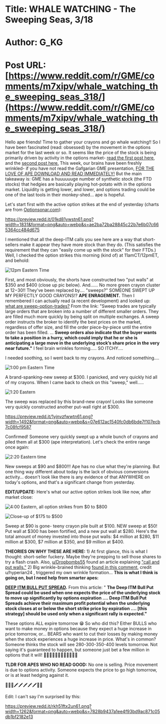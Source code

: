 # Title: WHALE WATCHING - The Sweeping Seas, 3/18
# Author: G_KG
# Post URL: [https://www.reddit.com/r/GME/comments/m7xipv/whale_watching_the_sweeping_seas_318/](https://www.reddit.com/r/GME/comments/m7xipv/whale_watching_the_sweeping_seas_318/)


Hello ape friends!  Time to gather your crayons and go whale watching!!  So I have been fascinated (read: obsessed) by the movement in the options market for the last week or so.    It seems like the price of the stock is being primarily driven by activity in the options market- [read the first post here](https://www.reddit.com/r/GME/comments/m6ivjc/whale_watching_conversions_with_crayons/?utm_source=share&utm_medium=web2x&context=3), and the [second post here.](https://www.reddit.com/r/GME/comments/m7c0lv/whale_watching_conversions_with_crayons_316/?utm_source=share&utm_medium=web2x&context=3)  This week, our brains have been freshly wrinkled- if you have not read the Gafgarian GME presentation, [FOR THE LOVE OF APE DOWNLOAD AND READ IMMEDIATELY!](https://drive.google.com/file/d/1VL3zAmTPjptr-vevx6PtQzYGZVKNDUZZ/view)  But the main takeaway is: GME has a huuuuuuge number of synthetic stock (the FTD stocks) that hedgies are basically playing hot-potato with in the options market.  Liquidity is getting lower, and lower, and options trading could be one of the last tools in their monkey-shed... ape is hopeful.

Let's start first with the active option strikes at the end of yesterday (charts are from [Optionsonar.com](https://www.optionsonar.com/unusual-option-activity/gme)):

https://preview.redd.it/01kd81ywstn61.png?width=1831&format=png&auto=webp&s=ae2ba72ba28845c22b7e6b07c665364cc484d675

I mentioned that all the deep-ITM calls you see here are a way that short-sellers make it appear they have more stock than they do.  (This satisfies the requirement that they can "easily come up with the stock" for their FTDs.)  Well, I checked the option strikes this morning (kind of) at 11amCT/12pmET, and behold:

![12pm Eastern Time](https://preview.redd.it/v2jrjmiittn61.png?width=1833&format=png&auto=webp&s=ee981469cdaa6bbf56ed7b7f05ed81d862e87c10)

First, and most obviously, the shorts have constructed two "put walls" at $350 and $400 (close up pic below).  And...... No more green crayon cluster at $12-$30!!  They've been replaced by.... "sweeps?"  SOMEONE SWEPT UP MY PERFECTLY GOOD CRAYONS!? **APE ENRAGEMENT.**  Then I remembered I can actually read (a recent development) and looked up: [what are sweep-option-trades?](https://help.optionsonar.com/article/14-what-are-sweep-option-trades)  From the link: "Sweep trades are typically large orders that are broken into a number of different smaller orders. They are filled much more quickly by being split on multiple exchanges. A sweep order instructs the broker to identify the best prices on the market, regardless of offer size, and fill the order piece-by-piece until the entire order has been filled. ...  **Sweep orders also indicate that the buyer wants to take a position in a hurry, which could imply that he or she is anticipating a large move in the underlying stock’s share price in the very near future."**  I feel brain wrinkles forming.....   SO ITCHY....

I needed soothing, so I went back to my crayons.  And noticed something....

![1:00 pm Eastern Time](https://preview.redd.it/5zpqnoxfvtn61.png?width=1823&format=png&auto=webp&s=43f62aae0deb87c5448b0b1f15a60c7ed5afb307)

A brand-spanking-new sweep at $300.  I panicked, and very quickly hid all of my crayons.  When I came back to check on this "sweep," well.....

![1:20 Eastern](https://preview.redd.it/mb1xdry8ztn61.png?width=1823&format=png&auto=webp&s=3efa28121365c7ca17f4732d77412b97ba5bd9a6)

The sweep was replaced by this brand-new crayon!  Looks like someone very quickly constructed another put-wall right at $300.

https://preview.redd.it/1yjnvzfwwtn61.png?width=1492&format=png&auto=webp&s=07e612ac1540fc0db6bde7f107ecb7c08fcf9587

Confirmed!  Someone very quickly swept up a whole bunch of crayons and piled them all at $300 (ape interpretation).  Let's check the entire range once again:

![2:20 Eastern time](https://preview.redd.it/34eezpnkxtn61.png?width=1819&format=png&auto=webp&s=6e85bdc5e923eb91fe26e2b448d9989f0ab75dc3)

New sweeps at $90 and $800!!!  Ape has no clue what they're planning.  But one thing way different about today is the lack of obvious conversions activity...  doesn't look like there is any evidence of that ANYWHERE on today's options, and that's a significant change from yesterday.

**EDIT/UPDATE:** Here's what our active option strikes look like now, after market close:

![4:00 Eastern, all option strikes from $0 to $800](https://preview.redd.it/jbhawaytiun61.png?width=1828&format=png&auto=webp&s=51cafb486908244e221aec16a24131e11b9255d1)

![Close-up of $175 to $500](https://preview.redd.it/q371j7mvjun61.png?width=1820&format=png&auto=webp&s=a07fbcec0c75ae756a3835e4ec1e8f187b18b6c4)

Sweep at $90 is gone- teeny crayon pile built at $100.  NEW sweep at $50!  Put wall at $300 has been fortified, and a new put wall at $280.  Here's the total amount of money invested into those put walls: $4 million at $280, $11 million at $300, $7 million at $350, and $9 million at $400.

**THEORIES ON WHY THESE ARE HERE:**  1) At first glance, this is what I thought: short-seller fuckery.  Maybe they're prepping to sell those shares to try a flash crash.  Also,  [u/Dropbombs55](https://www.reddit.com/u/Dropbombs55/)  found an article explaining ["call and put walls."](https://quant.stackexchange.com/questions/60711/what-are-call-and-put-walls-around-a-strike-price-to-kill-off-vega-and-preven)  2) Big wrinkle-brained thinking [found in this comment](https://www.reddit.com/r/GME/comments/m7xipv/whale_watching_the_sweeping_seas_318/greh1j7?utm_source=share&utm_medium=web2x&context=3), credit u/hyperian24 , triggered my own wrinkle formation... **This is what I think is going on, but I need help from smarter apes:**

[**DEEP ITM BULL PUT SPREAD**](https://www.optiontradingpedia.com/free_deep_itm_bull_put_spread.htm)**.**  From this article: " **The Deep ITM Bull Put Spread could be used when one expects the price of the underlying stock to move up significantly by options expiration ....  Deep ITM Bull Put Spreads achieve their maximum profit potential when the underlying stock closes at or below the short strike price by expiration  ....  \[this strategy\] should be used only when a significant rally is expected."**

These options ALL expire tomorrow 😁 So who did this?  Either BULLS who want to make money in options because they expect a huge increase in price tomorrow, or... BEARS who want to cut their losses by making money when the stock experiences a huge increase in price.  What's in common?  Someone thinks the stock will see 280-300-350-400 levels tomorrow.  Not saying it's guaranteed to happen, but someone just bet a few million in options that it will!  💎🦍🙌🚀🚀🚀🚀🚀🚀🚀💲💲

**TLDR FOR APES WHO NO READ GOOD:** No one is selling.  Price movement is due to options activity.  Someone expects the price to go high tomorrow, or is at least hedging against it.

💎🙌🦍🖍🖍🖍🖍🖍🚀💲

Edit:  I can't say I'm surprised by this:

https://preview.redd.it/rkh51ftx2un61.png?width=1262&format=png&auto=webp&s=7828b9437a1ee4f93bd9ac871c05db1bf2182e13